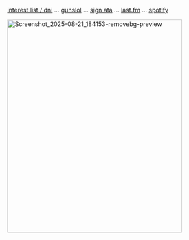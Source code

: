 
 [interest list / dni](boyrottedsintdni.straw.page) ... [gunslol](http://guns.lol/boyrot) ... [sign ata](https://prophetoffalsehope.atabook.org/) ... [last.fm](https://www.last.fm/user/corpsehem) ... [spotify](https://open.spotify.com/user/31iydpcy5qoohkge2fdzy2oukuvy?si=f43be6e7120f49bc&nd=1&dlsi=f0a492e36d604d00) 

<img width="407" height="496" alt="Screenshot_2025-08-21_184153-removebg-preview" src="https://github.com/user-attachments/assets/fcc4d45b-04e1-4b7c-aac3-444fbee55d00" />


